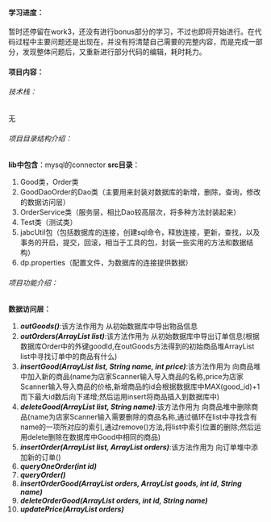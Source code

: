 #### 学习进度：
暂时还停留在work3，还没有进行bonus部分的学习，不过也即将开始进行。在代码过程中主要问题还是出现在，并没有捋清楚自己需要的完整内容，而是完成一部分，发现整体问题后，又重新进行部分代码的编辑，耗时耗力。
#### 项目内容：
###### 技术栈：
无
###### 项目目录结构介绍：
**lib中包含**：mysql的connector
**src目录**：
1. Good类，Order类
2. GoodDaoOrder的Dao类（主要用来封装对数据库的新增，删除，查询，修改的数据访问层）
3. OrderService类（服务层，相比Dao较高层次，将多种方法封装起来）
4. Test类（测试类）
5. jabcUtil包（包括数据库的连接，创建sql命令，释放连接，更新，查找，以及事务的开启，提交，回滚，相当于工具的包，封装一些实用的方法和数据结构）
6. dp.properties（配置文件，为数据库的连接提供数据）
###### 项目功能介绍：
**数据访问层：**
1. ***outGoods()***:该方法作用为 从初始数据库中导出物品信息
2. ***outOrders(ArrayList<Good> list)***:该方法作用为 从初始数据库中导出订单信息(根据数据库Order中的外键goodId,在outGoods方法得到的初始商品堆ArrayList<Good> list中寻找订单中的商品有什么)
3. ***insertGood(ArrayList<Good> list, String name, int price)***:该方法作用为 向商品堆中加入新的商品(name为店家Scanner输入导入商品的名称,price为店家Scanner输入导入商品的价格,新增商品的id会根据数据库中MAX(good_id)+1而下最大id数后向下递增;然后运用insert将商品插入到数据库中)
4. ***deleteGood(ArrayList<Good> list, String name)***:该方法作用为 向商品堆中删除商品(name为店家Scanner输入需要删除的商品名称,通过循环在list中寻找含有name的一项所对应的索引,通过remove()方法,将list中索引位置的删除;然后运用delete删除在数据库中Good中相同的商品)
5. ***insertOrder(ArrayList<Good> list, ArrayList<Order> orders)***:该方法作用为 向订单堆中添加新的订单()
6. ***queryOneOrder(int id)***
7. ***queryOrder()***
8. ***insertOrderGood(ArrayList<Order> orders, ArrayList<Good> goods, int id, String name)***
9. ***deleteOrderGood(ArrayList<Order> orders, int id, String name)***
10. ***updatePrice(ArrayList<Order> orders)***
